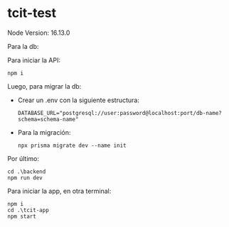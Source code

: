 # tcit-test
Node Version: 16.13.0

Para la db:


Para iniciar la API:
```
npm i
```
Luego, para migrar la db:
- Crear un .env con la siguiente estructura:
  ```
  DATABASE_URL="postgresql://user:password@localhost:port/db-name?schema=schema-name"
  ```
- Para la migración:
    ```
    npx prisma migrate dev --name init
    ```
Por último:
```
cd .\backend 
npm run dev
```

Para iniciar la app, en otra terminal:
```
npm i
cd .\tcit-app 
npm start
```
